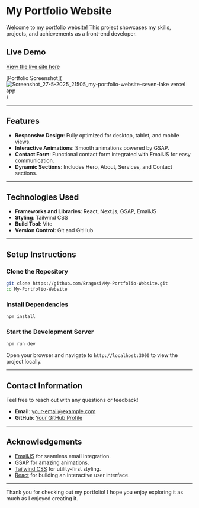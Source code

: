 # My Portfolio Website

Welcome to my portfolio website! This project showcases my skills, projects, and achievements as a front-end developer.

## Live Demo

[View the live site here](https://my-portfolio-website-seven-lake.vercel.app/)

[Portfolio Screenshot](![Screenshot_27-5-2025_21505_my-portfolio-website-seven-lake vercel app](https://github.com/user-attachments/assets/7f12a5df-588d-435b-b3b4-709d55363943)
)

---

## Features

- **Responsive Design**: Fully optimized for desktop, tablet, and mobile views.
- **Interactive Animations**: Smooth animations powered by GSAP.
- **Contact Form**: Functional contact form integrated with EmailJS for easy communication.
- **Dynamic Sections**: Includes Hero, About, Services, and Contact sections.

---

## Technologies Used

- **Frameworks and Libraries**: React, Next.js, GSAP, EmailJS
- **Styling**: Tailwind CSS
- **Build Tool**: Vite
- **Version Control**: Git and GitHub

---

## Setup Instructions

### Clone the Repository
```bash
git clone https://github.com/Bragosi/My-Portfolio-Website.git
cd My-Portfolio-Website
```

### Install Dependencies
```bash
npm install
```

### Start the Development Server
```bash
npm run dev
```

Open your browser and navigate to `http://localhost:3000` to view the project locally.

---

## Contact Information

Feel free to reach out with any questions or feedback!

- **Email**: [your-email@example.com](mailto:oladejoboluwatife20003@gmail.com)
- **GitHub**: [Your GitHub Profile](https://github.com/Bragosi)

---

## Acknowledgements

- [EmailJS](https://www.emailjs.com/) for seamless email integration.
- [GSAP](https://greensock.com/gsap/) for amazing animations.
- [Tailwind CSS](https://tailwindcss.com/) for utility-first styling.
- [React](https://reactjs.org/) for building an interactive user interface.

---

Thank you for checking out my portfolio! I hope you enjoy exploring it as much as I enjoyed creating it.
